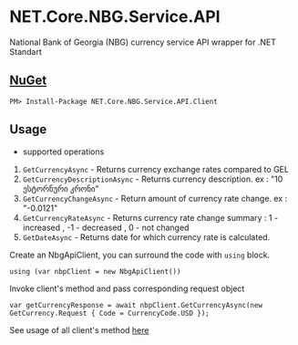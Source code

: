 # NET.Core.NBG.Service.API
National Bank of Georgia (NBG) currency service API wrapper for .NET Standart

## [NuGet](https://www.nuget.org/packages/NET.Core.NBG.Service.API.Client/1.0.0)

`PM> Install-Package NET.Core.NBG.Service.API.Client`   

## Usage

* supported operations
1. `GetCurrencyAsync` - Returns currency exchange rates compared to GEL
2. `GetCurrencyDescriptionAsync` - Returns currency description. ex : "10 ესტორნური კრონი"
3. `GetCurrencyChangeAsync`  - 	Return amount of currency rate change. ex : "-0.0121"
4. `GetCurrencyRateAsync` -  Returns currency rate change summary : 1 - increased , -1 - decreased , 0 - not changed
5. `GetDateAsync` - Returns date for which currency rate is calculated.

Create an NbgApiClient, you can surround the code with `using` block.

`using (var nbpClient = new NbgApiClient())`

Invoke client's method and pass corresponding request object

`var getCurrencyResponse = await nbpClient.GetCurrencyAsync(new GetCurrency.Request { Code = CurrencyCode.USD });`

See usage of all client's method [here](https://github.com/tchelidze/NET.Core.NBG.Service.API/blob/master/NET.Core.NBG.Service.API.Example/Program.cs)
